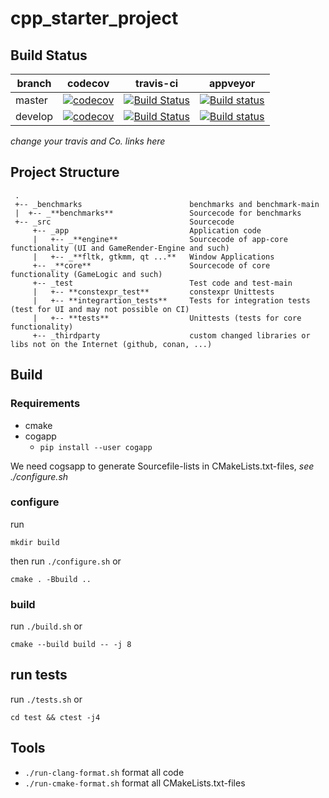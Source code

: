 # cpp_starter_project

## Build Status

| branch | codecov | travis-ci | appveyor |
|--------|---------|-----------|----------|
| master | [![codecov](https://codecov.io/gh/abeimler/cpp_starter_project/branch/master/graph/badge.svg)](https://codecov.io/gh/abeimler/cpp_starter_project) | [![Build Status](https://travis-ci.org/abeimler/cpp_starter_project.svg?branch=master)](https://travis-ci.org/abeimler/cpp_starter_project) | [![Build status](https://ci.appveyor.com/api/projects/status/7kk70jwamualyk72/branch/master?svg=true)](https://ci.appveyor.com/project/abeimler/cpp-starter-project/branch/master) |
| develop | [![codecov](https://codecov.io/gh/abeimler/cpp_starter_project/branch/develop/graph/badge.svg)](https://codecov.io/gh/abeimler/cpp_starter_project) | [![Build Status](https://travis-ci.org/abeimler/cpp_starter_project.svg?branch=develop)](https://travis-ci.org/abeimler/cpp_starter_project) | [![Build status](https://ci.appveyor.com/api/projects/status/7kk70jwamualyk72/branch/develop?svg=true)](https://ci.appveyor.com/project/abeimler/cpp-starter-project/branch/develop) |

_change your travis and Co. links here_

## Project Structure

```
 .
 +-- _benchmarks                        benchmarks and benchmark-main
 |  +-- _**benchmarks**                 Sourcecode for benchmarks
 +-- _src                               Sourcecode
     +-- _app                           Application code
     |   +-- _**engine**                Sourcecode of app-core functionality (UI and GameRender-Engine and such)
     |   +-- _**fltk, gtkmm, qt ...**   Window Applications
     +-- _**core**                      Sourcecode of core functionality (GameLogic and such)
     +-- _test                          Test code and test-main
     |   +-- **constexpr_test**         constexpr Unittests
     |   +-- **integrartion_tests**     Tests for integration tests (test for UI and may not possible on CI)
     |   +-- **tests**                  Unittests (tests for core functionality)
     +-- _thirdparty                    custom changed libraries or libs not on the Internet (github, conan, ...)
```

## Build

### Requirements

 - cmake
 - cogapp   
   - `pip install --user cogapp`

We need cogsapp to generate Sourcefile-lists in CMakeLists.txt-files, _see ./configure.sh_

### configure

run 
```
mkdir build
``` 
then run `./configure.sh` or 
```
cmake . -Bbuild ..
```

### build

run `./build.sh` or 
```
cmake --build build -- -j 8
```

## run tests

run `./tests.sh` or 
```
cd test && ctest -j4
```


## Tools

 - `./run-clang-format.sh` format all code
 - `./run-cmake-format.sh` format all CMakeLists.txt-files
  
